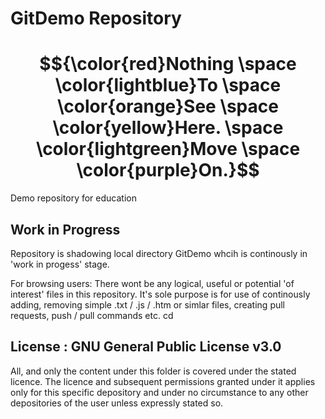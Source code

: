 # GitDemo Repository

# $${\color{red}Nothing \space \color{lightblue}To \space \color{orange}See \space \color{yellow}Here. \space \color{lightgreen}Move \space \color{purple}On.}$$

Demo repository for education

## Work in Progress

Repository is shadowing local directory GitDemo whcih is continously in 'work in progess' stage. 

For browsing users: There wont be any logical, useful or potential 'of interest' files in this repository. It's sole purpose is for use of continously adding, removing simple .txt / .js / .htm or simlar files, creating pull requests, push / pull commands etc. cd 

## License : GNU General Public License v3.0

All, and only the content under this folder is covered under the stated licence. The licence and subsequent permissions granted under it applies only for this specific depository and under no circumstance to any other depositories of the user unless expressly stated so.
